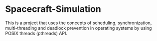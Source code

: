 # Spacecraft-Simulation
This is a project that uses the concepts of scheduling, synchronization, multi-threading and deadlock prevention in operating systems by using POSIX threads (pthreads) API. 
